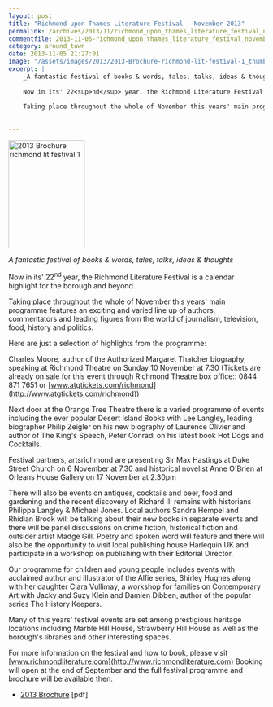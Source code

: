 ```yaml
---
layout: post
title: "Richmond upon Thames Literature Festival - November 2013"
permalink: /archives/2013/11/richmond_upon_thames_literature_festival_november.html
commentfile: 2013-11-05-richmond_upon_thames_literature_festival_november
category: around_town
date: 2013-11-05 21:27:01
image: "/assets/images/2013/2013-Brochure-richmond-lit-festival-1_thumb.jpg"
excerpt: |
    _A fantastic festival of books & words, tales, talks, ideas & thoughts_
    
    Now in its' 22<sup>nd</sup> year, the Richmond Literature Festival is a calendar highlight for the borough and beyond.
    
    Taking place throughout the whole of November this years' main programme features an exciting and varied line up of authors, commentators and leading figures from the world of journalism, television, food, history and politics.
    

---
```


<a href="/assets/images/2013/2013-Brochure-richmond-lit-festival-1.jpg" title="See larger version of - 2013 Brochure richmond lit festival 1"><img src="/assets/images/2013/2013-Brochure-richmond-lit-festival-1_thumb.jpg" width="150" height="212" alt="2013 Brochure richmond lit festival 1" class="photo right" /></a>

*A fantastic festival of books & words, tales, talks, ideas & thoughts*

Now in its' 22<sup>nd</sup> year, the Richmond Literature Festival is a calendar highlight for the borough and beyond.

Taking place throughout the whole of November this years' main programme features an exciting and varied line up of authors, commentators and leading figures from the world of journalism, television, food, history and politics.

Here are just a selection of highlights from the programme:

Charles Moore, author of the Authorized Margaret Thatcher biography, speaking at Richmond Theatre on Sunday 10 November at 7.30 (Tickets are already on sale for this event through Richmond Theatre box office:: 0844 871 7651 or [www.atgtickets.com/richmond](http://www.atgtickets.com/richmond))

Next door at the Orange Tree Theatre there is a varied programme of events including the ever popular Desert Island Books with Lee Langley, leading biographer Philip Zeigler on his new biography of Laurence Olivier and author of The King's Speech, Peter Conradi on his latest book Hot Dogs and Cocktails.

Festival partners, artsrichmond are presenting Sir Max Hastings at Duke Street Church on 6 November at 7.30 and historical novelist Anne O'Brien at Orleans House Gallery on 17 November at 2.30pm

There will also be events on antiques, cocktails and beer, food and gardening and the recent discovery of Richard III remains with historians Philippa Langley & Michael Jones. Local authors Sandra Hempel and Rhidian Brook will be talking about their new books in separate events and there will be panel discussions on crime fiction, historical fiction and outsider artist Madge Gill. Poetry and spoken word will feature and there will also be the opportunity to visit local publishing house Harlequin UK and participate in a workshop on publishing with their Editorial Director.

Our programme for children and young people includes events with acclaimed author and illustrator of the Alfie series, Shirley Hughes along with her daughter Clara Vullimay, a workshop for families on Contemporary Art with Jacky and Suzy Klein and Damien Dibben, author of the popular series The History Keepers.

Many of this years' festival events are set among prestigious heritage locations including Marble Hill House, Strawberry Hill House as well as the borough's libraries and other interesting spaces.

For more information on the festival and how to book, please visit [www.richmondliterature.com](http://www.richmondliterature.com)
Booking will open at the end of September and the full festival programme and brochure will be available then.

-   <a href="/assets/images/2013/2013_Brochure_richmond_lit_festival.pdf" title="2013 Brochure richmond lit festival.pdf">2013 Brochure</a> \[pdf\]
